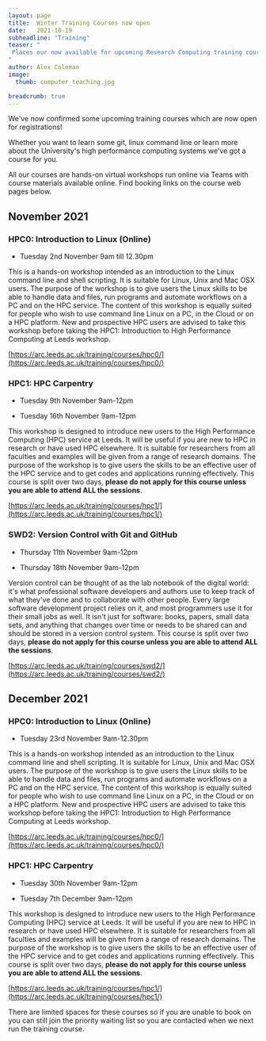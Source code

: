 ```yaml
---
layout: page
title:  Winter Training Courses now open
date:   2021-10-19
subheadline: "Training"
teaser: "
 Places our now available for upcoming Research Computing training courses, sign up now!
"
author: Alex Coleman
image:
  thumb: computer_teaching.jpg

breadcrumb: true
---
```


We've now confirmed some upcoming training courses which are now open for registrations! 

Whether you want to learn some git, linux command line or learn more about the University's high performance computing systems we've got a course for you.

All our courses are hands-on virtual workshops run online via Teams with course materials available online. Find booking links on the course web pages below.

## November 2021

### HPC0: Introduction to Linux (Online)

- Tuesday 2nd November 9am till 12.30pm

This is a hands-on workshop intended as an introduction to the Linux command line and shell scripting. It is suitable for Linux, Unix and Mac OSX users. The purpose of the workshop is to give users the Linux skills to be able to handle data and files, run programs and automate workflows on a PC and on the HPC service. The content of this workshop is equally suited for people who wish to use command line Linux on a PC, in the Cloud or on a HPC platform. New and prospective HPC users are advised to take this workshop before taking the HPC1: Introduction to High Performance Computing at Leeds workshop.

[https://arc.leeds.ac.uk/training/courses/hpc0/](https://arc.leeds.ac.uk/training/courses/hpc0/)

### HPC1: HPC Carpentry

- Tuesday 9th November 9am-12pm

- Tuesday 16th November 9am-12pm

This workshop is designed to introduce new users to the High Performance Computing (HPC) service at Leeds. It will be useful if you are new to HPC in research or have used HPC elsewhere. It is suitable for researchers from all faculties and examples will be given from a range of research domains. The purpose of the workshop is to give users the skills to be an effective user of the HPC service and to get codes and applications running effectively. This course is split over two days, **please do not apply for this course unless you are able to attend ALL the sessions**.

[https://arc.leeds.ac.uk/training/courses/hpc1/](https://arc.leeds.ac.uk/training/courses/hpc1/)

### SWD2: Version Control with Git and GitHub

- Thursday 11th November 9am-12pm

- Thursday 18th November 9am-12pm

Version control can be thought of as the lab notebook of the digital world: it's what professional software developers and authors use to keep track of what they've done and to collaborate with other people. Every large software development project relies on it, and most programmers use it for their small jobs as well. It isn't just for software: books, papers, small data sets, and anything that changes over time or needs to be shared can and should be stored in a version control system. This course is split over two days, **please do not apply for this course unless you are able to attend ALL the sessions**.

[https://arc.leeds.ac.uk/training/courses/swd2/](https://arc.leeds.ac.uk/training/courses/swd2/)

## December 2021

### HPC0: Introduction to Linux (Online)

- Tuesday 23rd November 9am-12.30pm

This is a hands-on workshop intended as an introduction to the Linux command line and shell scripting. It is suitable for Linux, Unix and Mac OSX users. The purpose of the workshop is to give users the Linux skills to be able to handle data and files, run programs and automate workflows on a PC and on the HPC service. The content of this workshop is equally suited for people who wish to use command line Linux on a PC, in the Cloud or on a HPC platform. New and prospective HPC users are advised to take this workshop before taking the HPC1: Introduction to High Performance Computing at Leeds workshop.

[https://arc.leeds.ac.uk/training/courses/hpc0/](https://arc.leeds.ac.uk/training/courses/hpc0/)

### HPC1: HPC Carpentry

- Tuesday 30th November 9am-12pm

- Tuesday 7th December 9am-12pm

This workshop is designed to introduce new users to the High Performance Computing (HPC) service at Leeds. It will be useful if you are new to HPC in research or have used HPC elsewhere. It is suitable for researchers from all faculties and examples will be given from a range of research domains. The purpose of the workshop is to give users the skills to be an effective user of the HPC service and to get codes and applications running effectively. This course is split over two days, **please do not apply for this course unless you are able to attend ALL the sessions**.

[https://arc.leeds.ac.uk/training/courses/hpc1/](https://arc.leeds.ac.uk/training/courses/hpc1/)

There are limited spaces for these courses so if you are unable to book on you can still join the priority waiting list so you are contacted when we next run the training course.
